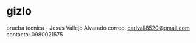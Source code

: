 # gizlo
prueba tecnica - Jesus Vallejo Alvarado
correo: carlvall8520@gmail.com
contacto: 0980021575
